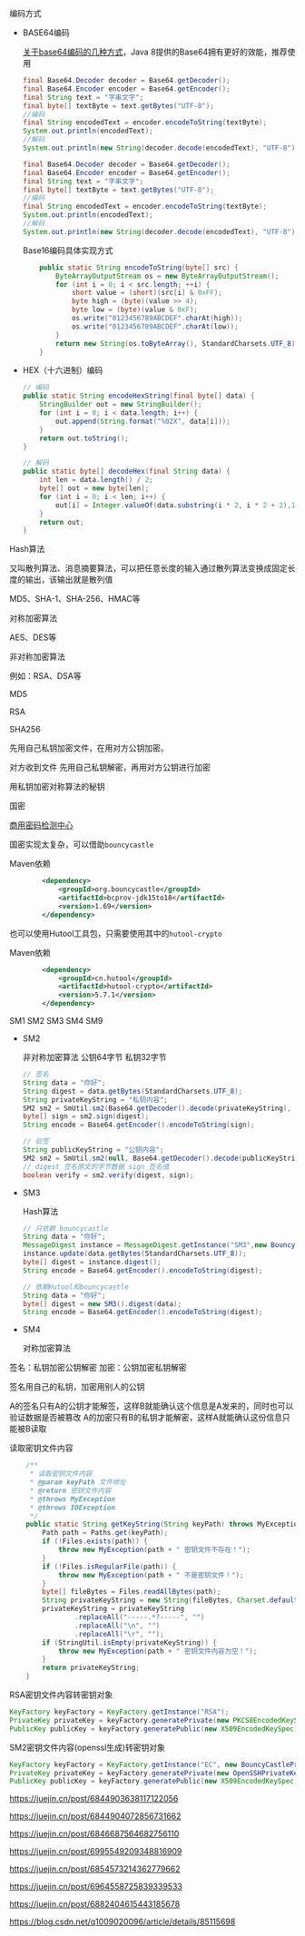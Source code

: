 编码方式

- BASE64编码

  [关于base64编码的几种方式](https://www.cnblogs.com/alter888/p/9140732.html)，Java 8提供的Base64拥有更好的效能，推荐使用

  ```java
  final Base64.Decoder decoder = Base64.getDecoder();
  final Base64.Encoder encoder = Base64.getEncoder();
  final String text = "字串文字";
  final byte[] textByte = text.getBytes("UTF-8");
  //编码
  final String encodedText = encoder.encodeToString(textByte);
  System.out.println(encodedText);
  //解码
  System.out.println(new String(decoder.decode(encodedText), "UTF-8"));
  
  final Base64.Decoder decoder = Base64.getDecoder();
  final Base64.Encoder encoder = Base64.getEncoder();
  final String text = "字串文字";
  final byte[] textByte = text.getBytes("UTF-8");
  //编码
  final String encodedText = encoder.encodeToString(textByte);
  System.out.println(encodedText);
  //解码
  System.out.println(new String(decoder.decode(encodedText), "UTF-8"));
  ```

  Base16编码具体实现方式

  ```java
      public static String encodeToString(byte[] src) {
          ByteArrayOutputStream os = new ByteArrayOutputStream();
          for (int i = 0; i < src.length; ++i) {
              short value = (short)(src[i] & 0xFF);
              byte high = (byte)(value >> 4);
              byte low = (byte)(value & 0xF);
              os.write("0123456789ABCDEF".charAt(high));
              os.write("0123456789ABCDEF".charAt(low));
          }
          return new String(os.toByteArray(), StandardCharsets.UTF_8);
      }
  ```

  

- HEX（十六进制）编码

  ```java
  // 编码
  public static String encodeHexString(final byte[] data) {
      StringBuilder out = new StringBuilder();
      for (int i = 0; i < data.length; i++) {
          out.append(String.format("%02X", data[i]));
      }
      return out.toString();
  }
  
  // 解码
  public static byte[] decodeHex(final String data) {
      int len = data.length() / 2;
      byte[] out = new byte[len];
      for (int i = 0; i < len; i++) {
          out[i] = Integer.valueOf(data.substring(i * 2, i * 2 + 2),16).byteValue();
      }
      return out;
  }
  ```
  
  

Hash算法

又叫散列算法、消息摘要算法，可以把任意长度的输入通过散列算法变换成固定长度的输出，该输出就是散列值

MD5、SHA-1、SHA-256、HMAC等





对称加密算法

AES、DES等







非对称加密算法

例如：RSA、DSA等





  



MD5



RSA



SHA256



先用自己私钥加密文件，在用对方公钥加密。

对方收到文件 先用自己私钥解密，再用对方公钥进行加密





用私钥加密对称算法的秘钥























国密 

[商用密码检测中心](http://www.scctc.org.cn/templates/Download/index.aspx?nodeid=71)

国密实现太复杂，可以借助`bouncycastle`

Maven依赖

```xml
        <dependency>
            <groupId>org.bouncycastle</groupId>
            <artifactId>bcprov-jdk15to18</artifactId>
            <version>1.69</version>
        </dependency>
```

也可以使用Hutool工具包，只需要使用其中的`hutool-crypto`

Maven依赖

```xml
        <dependency>
            <groupId>cn.hutool</groupId>
            <artifactId>hutool-crypto</artifactId>
            <version>5.7.1</version>
        </dependency>
```



SM1 SM2 SM3 SM4 SM9

- SM2

  非对称加密算法 公钥64字节 私钥32字节 

  ```java
  // 签名
  String data = "你好";
  String digest = data.getBytes(StandardCharsets.UTF_8);
  String privateKeyString = "私钥内容";
  SM2 sm2 = SmUtil.sm2(Base64.getDecoder().decode(privateKeyString), null);
  byte[] sign = sm2.sign(digest);
  String encode = Base64.getEncoder().encodeToString(sign);
  
  // 验签
  String publicKeyString = "公钥内容";
  SM2 sm2 = SmUtil.sm2(null, Base64.getDecoder().decode(publicKeyString));
  // digest 签名原文的字节数据 sign 签名值
  boolean verify = sm2.verify(digest, sign);
  ```

  

  

- SM3

  Hash算法 

  ```java
  // 只依赖 bouncycastle
  String data = "你好";
  MessageDigest instance = MessageDigest.getInstance("SM3",new BouncyCastleProvider());
  instance.update(data.getBytes(StandardCharsets.UTF_8));
  byte[] digest = instance.digest();
  String encode = Base64.getEncoder().encodeToString(digest);
  
  // 依赖Hutool和bouncycastle
  String data = "你好";
  byte[] digest = new SM3().digest(data);
  String encode = Base64.getEncoder().encodeToString(digest);
  ```

  

- SM4

  对称加密算法





签名：私钥加密公钥解密
加密：公钥加密私钥解密



签名用自己的私钥，加密用别人的公钥



A的签名只有A的公钥才能解签，这样B就能确认这个信息是A发来的，同时也可以验证数据是否被篡改
A的加密只有B的私钥才能解密，这样A就能确认这份信息只能被B读取





读取密钥文件内容

```java
    /**
     * 读取密钥文件内容
     * @param keyPath 文件地址
     * @return 密钥文件内容
     * @throws MyException
     * @throws IOException
     */
    public static String getKeyString(String keyPath) throws MyException, IOException {
        Path path = Paths.get(keyPath);
        if (!Files.exists(path)) {
            throw new MyException(path + " 密钥文件不存在！");
        }
        if (!Files.isRegularFile(path)) {
            throw new MyException(path + " 不是密钥文件！");
        }
        byte[] fileBytes = Files.readAllBytes(path);
        String privateKeyString = new String(fileBytes, Charset.defaultCharset());
        privateKeyString = privateKeyString
                .replaceAll("-----.*?-----", "")
                .replaceAll("\n", "")
                .replaceAll("\r", "");
        if (StringUtil.isEmpty(privateKeyString)) {
            throw new MyException(path + " 密钥文件内容为空！");
        }
        return privateKeyString;
    }
```







RSA密钥文件内容转密钥对象

```java
KeyFactory keyFactory = KeyFactory.getInstance("RSA");
PrivateKey privateKey = keyFactory.generatePrivate(new PKCS8EncodedKeySpec(Base64.getDecoder().decode("私钥文件内容")));
PublicKey publicKey = keyFactory.generatePublic(new X509EncodedKeySpec(Base64.getDecoder().decode("公钥钥文件内容")));
```



SM2密钥文件内容(openssl生成)转密钥对象

```java
KeyFactory keyFactory = KeyFactory.getInstance("EC", new BouncyCastleProvider());
PrivateKey privateKey = keyFactory.generatePrivate(new OpenSSHPrivateKeySpec(Base64.getDecoder().decode("私钥文件内容")));
PublicKey publicKey = keyFactory.generatePublic(new X509EncodedKeySpec(Base64.getDecoder().decode("公钥钥文件内容")));
```













<https://juejin.cn/post/6844903638117122056>

<https://juejin.cn/post/6844904072856731662>

<https://juejin.cn/post/6846687564682756110>

<https://juejin.cn/post/6995549209348816909>

<https://juejin.cn/post/6854573214362779662>

<https://juejin.cn/post/6964558725839339533>

<https://juejin.cn/post/6882404615443185678>



<https://blog.csdn.net/q1009020096/article/details/85115698>